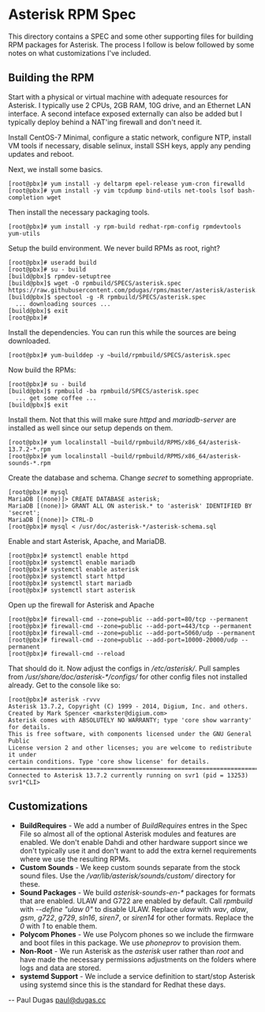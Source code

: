 # Asterisk RPM Spec

This directory contains a SPEC and some other supporting files for building RPM
packages for Asterisk.  The process I follow is below followed by some notes on
what customizations I've included.

## Building the RPM

Start with a physical or virtual machine with adequate resources for Asterisk.
I typically use 2 CPUs, 2GB RAM, 10G drive, and an Ethernet LAN interface.  A
second inteface exposed externally can also be added but I typically deploy
behind a NAT'ing firewall and don't need it.

Install CentOS-7 Minimal, configure a static network, configure NTP, install VM
tools if necessary, disable selinux, install SSH keys, apply any pending
updates and reboot.

Next, we install some basics.
```
[root@pbx]# yum install -y deltarpm epel-release yum-cron firewalld
[root@pbx]# yum install -y vim tcpdump bind-utils net-tools lsof bash-completion wget
```

Then install the necessary packaging tools.
```
[root@pbx]# yum install -y rpm-build redhat-rpm-config rpmdevtools yum-utils
```

Setup the build environment.  We never build RPMs as root, right?
```
[root@pbx]# useradd build
[root@pbx]# su - build
[build@pbx]$ rpmdev-setuptree
[build@pbx]$ wget -O rpmbuild/SPECS/asterisk.spec https://raw.githubusercontent.com/pdugas/rpms/master/asterisk/asterisk.spec
[build@pbx]$ spectool -g -R rpmbuild/SPECS/asterisk.spec
  ... downloading sources ...
[build@pbx]$ exit
[root@pbx]#
```

Install the dependencies.  You can run this while the sources are being downloaded.
```
[root@pbx]# yum-builddep -y ~build/rpmbuild/SPECS/asterisk.spec 
```

Now build the RPMs:
```
[root@pbx]# su - build
[build@pbx]$ rpmbuild -ba rpmbuild/SPECS/asterisk.spec
  ... get some coffee ...
[build@pbx]$ exit
```

Install them.  Not that this will make sure _httpd_ and _mariadb-server_ are
installed as well since our setup depends on them.
```
[root@pbx]# yum localinstall ~build/rpmbuild/RPMS/x86_64/asterisk-13.7.2-*.rpm
[root@pbx]# yum localinstall ~build/rpmbuild/RPMS/x86_64/asterisk-sounds-*.rpm
```

Create the database and schema.  Change _secret_ to something appropriate.
```
[root@pbx]# mysql 
MariaDB [(none)]> CREATE DATABASE asterisk;
MariaDB [(none)]> GRANT ALL ON asterisk.* to 'asterisk' IDENTIFIED BY 'secret';
MariaDB [(none)]> CTRL-D
[root@pbx]# mysql < /usr/doc/asterisk-*/asterisk-schema.sql
```

Enable and start Asterisk, Apache, and MariaDB.
```
[root@pbx]# systemctl enable httpd
[root@pbx]# systemctl enable mariadb
[root@pbx]# systemctl enable asterisk
[root@pbx]# systemctl start httpd
[root@pbx]# systemctl start mariadb
[root@pbx]# systemctl start asterisk
```

Open up the firewall for Asterisk and Apache
```
[root@pbx]# firewall-cmd --zone=public --add-port=80/tcp --permanent 
[root@pbx]# firewall-cmd --zone=public --add-port=443/tcp --permanent 
[root@pbx]# firewall-cmd --zone=public --add-port=5060/udp --permanent 
[root@pbx]# firewall-cmd --zone=public --add-port=10000-20000/udp --permanent 
[root@pbx]# firewall-cmd --reload
```

That should do it.  Now adjust the configs in _/etc/asterisk/_.  Pull samples
from _/usr/share/doc/asterisk-*/configs/_ for other config files not installed
already.  Get to the console like so:
```
[root@pbx]# asterisk -rvvv
Asterisk 13.7.2, Copyright (C) 1999 - 2014, Digium, Inc. and others.
Created by Mark Spencer <markster@digium.com>
Asterisk comes with ABSOLUTELY NO WARRANTY; type 'core show warranty' for details.
This is free software, with components licensed under the GNU General Public
License version 2 and other licenses; you are welcome to redistribute it under
certain conditions. Type 'core show license' for details.
=========================================================================
Connected to Asterisk 13.7.2 currently running on svr1 (pid = 13253)
svr1*CLI> 
```

## Customizations

* __BuildRequires__ - We add a number of _BuildRequires_ entres in the Spec
  File so almost all of the optional Asterisk modules and features are 
  enabled.  We don't enable Dahdi and other hardware support since we don't
  typically use it and don't want to add the extra kernel requirements where
  we use the resulting RPMs.
* __Custom Sounds__ - We keep custom sounds separate from the stock sound
  files.  Use the _/var/lib/asterisk/sounds/custom/_ directory for these.
* __Sound Packages__ - We build _asterisk-sounds-en-*_ packages for formats
  that are enabled.  ULAW and G722 are enabled by default.  Call _rpmbuild_
  with _--define "ulaw 0"_ to disable ULAW.  Replace _ulaw_ with _wav_, _alaw_,
  _gsm_, _g722_, _g729_, _sln16_, _siren7_, or _siren14_ for other formats.
  Replace the _0_ with _1_ to enable them.
* __Polycom Phones__ - We use Polycom phones so we include the firmware and
  boot files in this package.  We use _phoneprov_ to provision them.
* __Non-Root__ - We run Asterisk as the _asterisk_ user rather than _root_
  and have made the necessary permissions adjustments on the folders where
  logs and data are stored.
* __systemd Support__ - We include a service definition to start/stop Asterisk
  using systemd since this is the standard for Redhat these days.

--
Paul Dugas <paul@dugas.cc>
